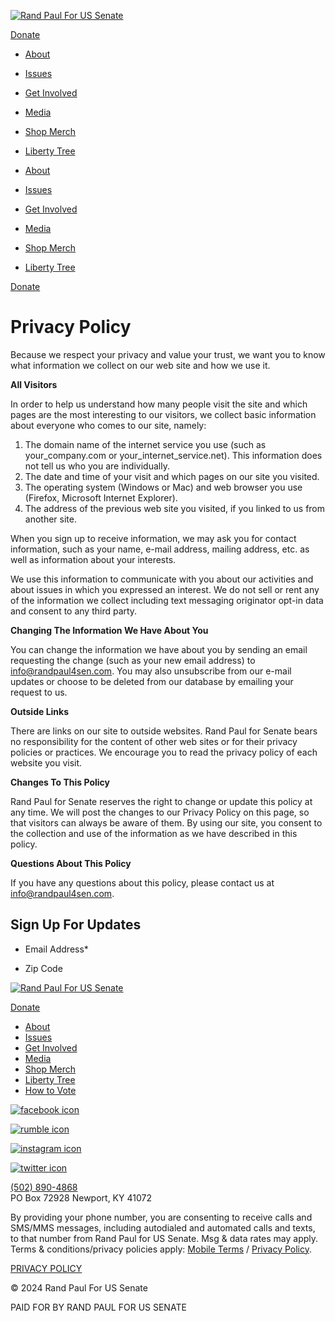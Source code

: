 [![Rand Paul For US Senate](https://randpaul.com/wp-content/uploads/2021/04/logo.png)](https://randpaul.com/ "Rand Paul For US Senate")

[Donate](https://secure.winred.com/randpaul/donate/?wr_utm_source=website)

* [About](https://randpaul.com/about/)
* [Issues](https://randpaul.com/issues/)
* [Get Involved](https://randpaul.com/get-involved/)
* [Media](https://randpaul.com/media/)
* [Shop Merch](https://secure.winred.com/randpaul/storefront/)
* [Liberty Tree](https://libertytree.com/)

* [About](https://randpaul.com/about/)
* [Issues](https://randpaul.com/issues/)
* [Get Involved](https://randpaul.com/get-involved/)
* [Media](https://randpaul.com/media/)
* [Shop Merch](https://secure.winred.com/randpaul/storefront/)
* [Liberty Tree](https://libertytree.com/)

[Donate](https://secure.winred.com/randpaul/donate/?wr_utm_source=website)

Privacy Policy
==============

Because we respect your privacy and value your trust, we want you to know what information we collect on our web site and how we use it.

**All Visitors**

In order to help us understand how many people visit the site and which pages are the most interesting to our visitors, we collect basic information about everyone who comes to our site, namely:

1. The domain name of the internet service you use (such as your\_company.com or your\_internet\_service.net). This information does not tell us who you are individually.
2. The date and time of your visit and which pages on our site you visited.
3. The operating system (Windows or Mac) and web browser you use (Firefox, Microsoft Internet Explorer).
4. The address of the previous web site you visited, if you linked to us from another site.

When you sign up to receive information, we may ask you for contact information, such as your name, e-mail address, mailing address, etc. as well as information about your interests.

We use this information to communicate with you about our activities and about issues in which you expressed an interest. We do not sell or rent any of the information we collect including text messaging originator opt-in data and consent to any third party.

**Changing The Information We Have About You**

You can change the information we have about you by sending an email requesting the change (such as your new email address) to info@randpaul4sen.com. You may also unsubscribe from our e-mail updates or choose to be deleted from our database by emailing your request to us.

**Outside Links**

There are links on our site to outside websites. Rand Paul for Senate bears no responsibility for the content of other web sites or for their privacy policies or practices. We encourage you to read the privacy policy of each website you visit.

**Changes To This Policy**

Rand Paul for Senate reserves the right to change or update this policy at any time. We will post the changes to our Privacy Policy on this page, so that visitors can always be aware of them. By using our site, you consent to the collection and use of the information as we have described in this policy.

**Questions About This Policy**

If you have any questions about this policy, please contact us at [info@randpaul4sen.com](mailto:info@randpaul4sen.com).

Sign Up For Updates
-------------------

* Email Address\*
    
* Zip Code
    

        

[![Rand Paul For US Senate](/wp-content/uploads/2021/04/logo-dark.png)](https://randpaul.com/ "Rand Paul For US Senate")

[Donate](https://secure.winred.com/randpaul/donate/?wr_utm_source=website)

* [About](https://randpaul.com/about/)
* [Issues](https://randpaul.com/issues/)
* [Get Involved](https://randpaul.com/get-involved/)
* [Media](https://randpaul.com/media/)
* [Shop Merch](https://secure.winred.com/randpaul/storefront/)
* [Liberty Tree](https://libertytree.com/)
* [How to Vote](https://vrsws.sos.ky.gov/ovrweb/govoteky)

[![facebook icon](/wp-content/uploads/2021/04/facebook-icon.png)](https://www.facebook.com/RandPaul/)

[![rumble icon](/wp-content/uploads/2022/01/rumble-icon.png)](https://rumble.com/c/RandPaulforUSSenate)

[![instagram icon](/wp-content/uploads/2021/05/instagram-icon.png)](https://www.instagram.com/drrandpaul/?hl=en)

[![twitter icon](/wp-content/uploads/2021/04/twitter-icon1.png)](https://twitter.com/RandPaul)

[(502) 890-4868](tel:5028904868)  
PO Box 72928 Newport, KY 41072

By providing your phone number, you are consenting to receive calls and SMS/MMS messages, including autodialed and automated calls and texts, to that number from Rand Paul for US Senate. Msg & data rates may apply. Terms & conditions/privacy policies apply: [Mobile Terms](https://randpaul.com/mobile-tos/) / [Privacy Policy](https://randpaul.com/privacy-policy/).

[PRIVACY POLICY](https://randpaul.com/privacy-policy)

© 2024 Rand Paul For US Senate

PAID FOR BY RAND PAUL FOR US SENATE